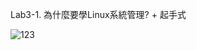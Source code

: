 Lab3-1. 為什麼要學Linux系統管理? + 起手式

![123](https://user-images.githubusercontent.com/89715433/168455720-603bb696-158c-4633-87d1-8aa49a16fbdf.jpg)
